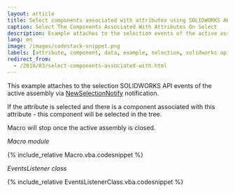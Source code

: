 ```yaml
---
layout: article
title: Select components associated with attributes using SOLIDWORKS API
caption: Select The Components Associated With Attributes On Select
description: Example attaches to the selection events of the active assembly
lang: en
image: /images/codestack-snippet.png
labels: [attribute, component, data, example, selection, solidworks api]
redirect_from:
  - /2018/03/select-components-associated-with.html
---
```

This example attaches to the selection SOLIDWORKS API events of the active assembly via [NewSelectionNotify](http://help.solidworks.com/2018/english/api/sldworksapi/solidworks.interop.sldworks~solidworks.interop.sldworks.dassemblydocevents_newselectionnotifyeventhandler.html) notification.

If the attribute is selected and there is a component associated with this attribute - this component will be selected in the tree.  

Macro will stop once the active assembly is closed.  

*Macro module*

{% include_relative Macro.vba.codesnippet %}

*EventsListener class*

{% include_relative EventsListenerClass.vba.codesnippet %}